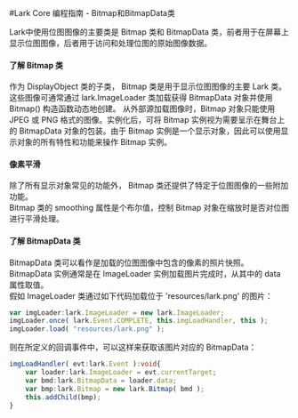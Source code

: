 #Lark Core 编程指南 - Bitmap和BitmapData类

Lark中使用位图图像的主要类是 Bitmap 类和 BitmapData 类，前者用于在屏幕上显示位图图像，后者用于访问和处理位图的原始图像数据。

#### 了解 Bitmap 类

作为 DisplayObject 类的子类， Bitmap 类是用于显示位图图像的主要 Lark 类。这些图像可通常通过 lark.ImageLoader 类加载获得 BitmapData 对象并使用 Bitmap() 构造函数动态地创建。 从外部源加载图像时，Bitmap 对象只能使用 JPEG 或 PNG 格式的图像。实例化后，可将 Bitmap 实例视为需要呈示在舞台上的 BitmapData 对象的包装。由于 Bitmap 实例是一个显示对象，因此可以使用显示对象的所有特性和功能来操作 Bitmap 实例。

#### 像素平滑

除了所有显示对象常见的功能外， Bitmap 类还提供了特定于位图图像的一些附加功能。   
Bitmap 类的 smoothing 属性是个布尔值，控制 Bitmap 对象在缩放时是否对位图进行平滑处理。

#### 了解 BitmapData 类

BitmapData 类可以看作是加载的位图图像中包含的像素的照片快照。   
BitmapData 实例通常是在 ImageLoader 实例加载图片完成时，从其中的 data 属性取值。   
假如 ImageLoader 类通过如下代码加载位于 'resources/lark.png' 的图片： 
``` TypeScript
var imgLoader:lark.ImageLoader = new lark.ImageLoader;
imgLoader.once( lark.Event.COMPLETE, this.imgLoadHandler, this ); 
imgLoader.load( "resources/lark.png" );  
```
则在所定义的回调事件中，可以这样来获取该图片对应的 BitmapData：
``` TypeScript
imgLoadHandler( evt:lark.Event ):void{
    var loader:lark.ImageLoader = evt.currentTarget;
    var bmd:lark.BitmapData = loader.data;
    var bmp:lark.Bitmap = new lark.Bitmap( bmd );
    this.addChild(bmp);
}
```
